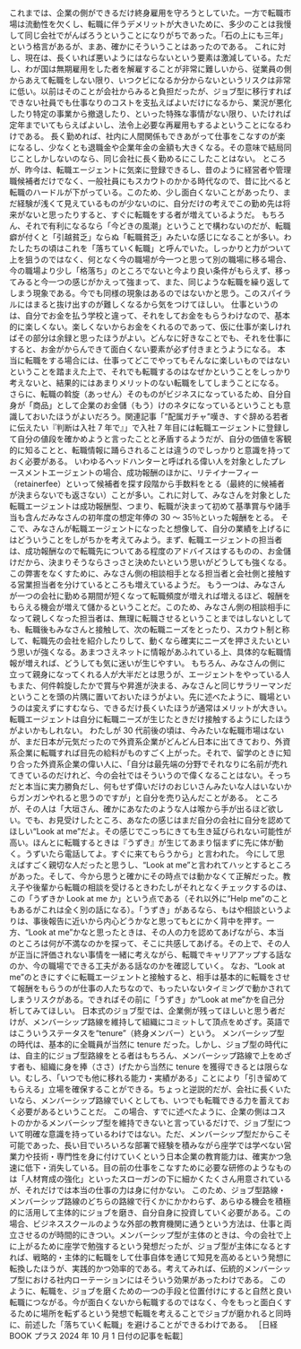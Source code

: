###

これまでは、企業の側ができるだけ終身雇用を守ろうとしていた。一方で転職市場は流動性を欠くし、転職に伴うデメリットが大きいために、多少のことは我慢して同じ会社でがんばろうということになりがちであった。「石の上にも三年」という格言があるが、まあ、確かにそういうことはあったのである。
これに対し、現在は、長くいれば悪いようにはならないという要素は激減している。ただし、わが国は無期雇用をした者を解雇することが非常に難しいから、従業員の側からあえて転職をしない限り、いつクビになるか分からないというリスクは非常に低い。以前はそのことが会社からみると負担だったが、ジョブ型に移行すればできない社員でも仕事なりのコストを支払えばよいだけになるから、業況が悪化したり特定の事業から撤退したり、といった特殊な事情がない限り、いたければ定年までいてもらえばよいし、法令上必要な再雇用もするよということになるわけである。
長く勤めれば、社内に人間関係もできあがって仕事をこなすのが楽になるし、少なくとも退職金や企業年金の金額も大きくなる。その意味で結局同じことしかしないのなら、同じ会社に長く勤めるにこしたことはない。
ところが、昨今は、転職エージェントに気楽に登録できるし、昔のように経営者や管理職候補者だけでなく、一般社員にもスカウトのかかる時代なので、昔に比べると転職のハードルが下がっている。このため、少し面白くないことがあったり、まだ経験が浅くて見えているものが少ないのに、自分だけの考えでこの勤め先は将来がないと思ったりすると、すぐに転職をする者が増えているようだ。
もちろん、それで有利になるなら「今どきの風潮」ということで構わないのだが、転職癖が付くと「引越貧乏」ならぬ「転職貧乏」みたいな感じになることが多い。わたしたちの頃はこれを「落ちていく転職」と呼んでいた。しっかりと力がついて上を狙うのではなく、何となく今の職場が今一つと思って別の職場に移る場合、今の職場より少し「格落ち」のところでないと今より良い条件がもらえず、移ってみると今一つの感じがかえって強まって、また、同じような転職を繰り返してしまう現象である。今でも同様の現象はあるのではないかと思う。このスパイラルにはまると抜け出すのが難しくなるから気をつけてほしい。
仕事というのは、自分でお金を払う学校と違って、それをしてお金をもらうわけなので、基本的に楽しくない。楽しくないからお金をくれるのであって、仮に仕事が楽しければその部分は余録と思ったほうがよい。どんなに好きなことでも、それを仕事にすると、お金がからんできて面白くない要素が必ず付きまとうようになる。
本当に転職をする場合には、仕事ってどこでやってもそんなに楽しいものではないということを踏まえた上で、それでも転職するのはなぜかということをしっかり考えないと、結果的にはあまりメリットのない転職をしてしまうことになる。
さらに、転職の斡旋（あっせん）そのものがビジネスになっているため、自分自身が「商品」として企業のお金儲（もう）けのネタになっているということも意識しておいたほうがよいだろう。関連記事「“配属ガチャ”嘆き、すぐ辞める若者に伝えたい『判断は入社 7 年で』」で入社 7 年目には転職エージェントに登録して自分の値段を確かめようと言ったことと矛盾するようだが、自分の価値を客観的に知ることと、転職情報に踊らされることは違うのでしっかりと意識を持っておく必要がある。
いわゆるヘッドハンターと呼ばれる偉い人を対象としたプレースメントエージェントの場合、成功報酬のほかに、リテイナーフィー（retainerfee）といって候補者を探す段階から手数料をとる（最終的に候補者が決まらないでも返さない）ことが多い。これに対して、みなさんを対象とした転職エージェントは成功報酬型、つまり、転職が決まって初めて基準賞与や諸手当も含んだみなさんの初年度の想定年俸の 30 ～ 35％といった報酬をとる。
そこで、みなさんが転職エージェントになったと想像して、自分の業績を上げるにはどういうことをしがちかを考えてみよう。まず、転職エージェントの担当者は、成功報酬なので転職先についてある程度のアドバイスはするものの、お金儲けだから、決まりそうならさっさと決めたいという思いがどうしても強くなる。この弊害をなくすために、みなさん側の相談相手となる担当者と会社側と接触する営業担当者を分けているところも増えているようだ。
もう一つは、みなさんが一つの会社に勤める期間が短くなって転職頻度が増えれば増えるほど、報酬をもらえる機会が増えて儲かるということだ。このため、みなさん側の相談相手になって親しくなった担当者は、無理に転職させるということまではしないとしても、転職後もみなさんと接触して、次の転職ニーズをとったり、スカウト制と称して、転職先の会社を紹介したりして、動くなら確実にニーズを押さえたいという思いが強くなる。あまつさえネットに情報があふれている上、具体的な転職情報が増えれば、どうしても気に迷いが生じやすい。
もちろん、みなさんの側に立って親身になってくれる人が大半だとは思うが、エージェントをやっている人もまた、何件斡旋したかで賞与や昇進が決まる、みなさんと同じサラリーマンだということを頭の片隅に置いておいたほうがよい。先に述べたように、職場というのは変えずにすむなら、できるだけ長くいたほうが通常はメリットが大きい。転職エージェントは自分に転職ニーズが生じたときだけ接触するようにしたほうがよいかもしれない。
わたしが 30 代前後の頃は、今みたいな転職市場はないが、まだ日本が元気だったので外資系企業がどんどん日本に出てきており、外資系企業に転職すれば目先の給料がものすごく上がった。それで、留学のときに知り合った外資系企業の偉い人に、「自分は最先端の分野でそれなりに名前が売れてきているのだけれど、今の会社ではそういうので偉くなることはない。そっちだと本当に実力勝負だし、何もせず偉いだけのおじいさんみたいな人はいないからガンガンやれると思うのですが」と自分を売り込んだことがある。
ところが、その人は「大垣さん、確かにあなたのような人は喉から手が出るほど欲しい。でも、お見受けしたところ、あなたの感じはまだ自分の会社に自分を認めてほしい“Look at me”だよ。その感じでこっちにきても生き延びられない可能性が高い。ほんとに転職するときは『うずき』が生じてあまり悩まずに先に体が動く。うずいたら電話してよ。すぐに来てもらうから」と言われた。
今にして思えばすごく親切な人だったと思うし、“Look at me”と言われてハッとするところがあった。そして、今から思うと確かにその時点では動かなくて正解だった。教え子や後輩から転職の相談を受けるときわたしがそれとなくチェックするのは、この「うずきか Look at me か」という点である（それ以外に“Help me”のこともあるがこれは全く別の話になる）。「うずき」があるなら、もはや相談というよりは、事後報告に近いから内心どうかなと思ってもとにかく背中を押す。一方、“Look at me”かなと思ったときは、その人の力を認めてあげながら、本当のところは何が不満なのかを探って、そこに共感してあげる。その上で、その人が正当に評価されない事情を一緒に考えながら、転職でキャリアアップする話なのか、今の職場でできる工夫がある話なのかを確認していく。
なお、“Look at me”のときにすぐに転職エージェントと接触すると、相手は基本的に転職をさせて報酬をもらうのが仕事の人たちなので、もったいないタイミングで動かされてしまうリスクがある。できればその前に「うずき」か“Look at me”かを自己分析してみてほしい。
日本式のジョブ型では、企業側が残ってほしいと思う者だけが、メンバーシップ路線を維持して組織にコミットして頂点をめざす。英語ではこういうステータスを“tenure”（終身メンバー）という。
メンバーシップ型の時代は、基本的に全職員が当然に tenure だった。しかし、ジョブ型の時代には、自主的にジョブ型路線をとる者はもちろん、メンバーシップ路線で上をめざす者も、組織に身を捧（ささ）げたから当然に tenure を獲得できるとは限らない。むしろ、「いつでも他に移れる能力・実績がある」ことにより「引き留めてもらえる」立場を確保することができる。ちょっと逆説的だが、会社に長くいたいなら、メンバーシップ路線でいくとしても、いつでも転職できる力を蓄えておく必要があるということだ。
この場合、すでに述べたように、企業の側はコストのかかるメンバーシップ型を維持できないと言っているだけで、ジョブ型について明確な意識を持っているわけではない。ただ、メンバーシップ型だからこそ可能であった、長い目でいろいろな部署で経験を積みながら座学では学べない営業力や技術・専門性を身に付けていくという日本企業の教育能力は、確実かつ急速に低下・消失している。目の前の仕事をこなすために必要な研修のようなものは「人材育成の強化」といったスローガンの下に細かくたくさん用意されているが、それだけでは本当の仕事の力は身に付かない。
このため、ジョブ型路線・メンバーシップ路線のどちらの路線で行くかにかかわらず、あらゆる機会を積極的に活用して主体的にジョブを磨き、自分自身に投資していく必要がある。この場合、ビジネススクールのような外部の教育機関に通うという方法は、仕事と両立させるのが時間的にきつい。メンバーシップ型が主体のときは、今の会社で上に上がるために座学で勉強するという発想だったが、ジョブ型が主体になるとすれば、戦略的・主体的に転職をして仕事自体を通じて知見を高めるという発想に転換したほうが、実践的かつ効率的である。考えてみれば、伝統的メンバーシップ型における社内ローテーションにはそういう効果があったわけである。
このように、転職を、ジョブを磨くための一つの手段と位置付けにすると自然と良い転職につながる。今が面白くないから転職するのではなく、今をもっと面白くするために場所を転ずるという発想で転職を考えることでジョブが磨かれると同時に、前述した「落ちていく転職」を避けることができるわけである。
［日経 BOOK プラス 2024 年 10 月 1 日付の記事を転載］
